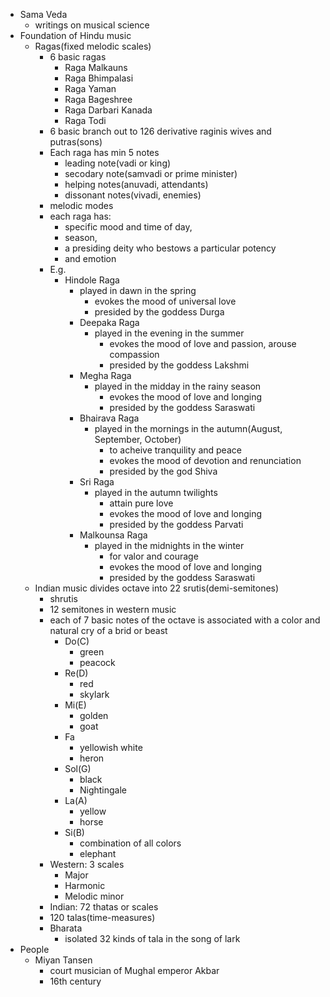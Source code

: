 - Sama Veda
  - writings on musical science
- Foundation of Hindu music
  - Ragas(fixed melodic scales)
    - 6 basic ragas
      - Raga Malkauns
      - Raga Bhimpalasi
      - Raga Yaman
      - Raga Bageshree
      - Raga Darbari Kanada
      - Raga Todi
    - 6 basic branch out to 126 derivative raginis wives and putras(sons)
    - Each raga has min 5 notes
      - leading note(vadi or king)
      - secodary note(samvadi or prime minister)
      - helping notes(anuvadi, attendants)
      - dissonant notes(vivadi, enemies)
    - melodic modes
    - each raga has:
      - specific mood and time of day, 
      - season, 
      - a presiding deity who bestows a particular potency
      - and emotion
    - E.g.
      - Hindole Raga
        - played in dawn in the spring
          - evokes the mood of universal love
          - presided by the goddess Durga
        - Deepaka Raga
          - played in the evening in the summer
            - evokes the mood of love and passion, arouse compassion
            - presided by the goddess Lakshmi
        - Megha Raga
          - played in the midday in the rainy season
            - evokes the mood of love and longing
            - presided by the goddess Saraswati
        - Bhairava Raga
          - played in the mornings in the autumn(August, September, October)
            - to acheive tranquility and peace
            - evokes the mood of devotion and renunciation
            - presided by the god Shiva
        - Sri Raga
          - played in the autumn twilights
            - attain pure love
            - evokes the mood of love and longing
            - presided by the goddess Parvati
        - Malkounsa Raga
          - played in the midnights in the winter
            - for valor and courage
            - evokes the mood of love and longing
            - presided by the goddess Saraswati
  - Indian music divides octave into 22 srutis(demi-semitones)
    - shrutis
    - 12 semitones in western music
    - each of 7 basic notes of the octave is associated with a color and natural cry of a brid or beast
      - Do(C)
        - green
        - peacock
      - Re(D)
        - red
        - skylark
      - Mi(E)
        - golden
        - goat
      - Fa
        - yellowish white
        - heron
      - Sol(G)
        - black
        - Nightingale
      - La(A)
        - yellow
        - horse
      - Si(B)
        - combination of all colors
        - elephant
    - Western: 3 scales
      - Major
      - Harmonic
      - Melodic minor
    - Indian: 72 thatas or scales
    - 120 talas(time-measures)
    - Bharata
      - isolated 32 kinds of tala in the song of lark
- People
  - Miyan Tansen
    - court musician of Mughal emperor Akbar
    - 16th century
